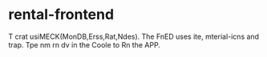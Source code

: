 # rental-frontend
T
crat usiMECK(MonDB,Erss,Rat,Ndes).
The FnED uses ite, mterial-icns and trap.
Tpe nm rn dv in the Coole to Rn the APP.
